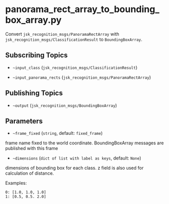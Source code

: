 # panorama_rect_array_to_bounding_box_array.py

Convert `jsk_recognition_msgs/PanoramaRectArray` with `jsk_recognition_msgs/ClassificationResult` to `BoundingBoxArray`.

## Subscribing Topics
* `~input_class` (`jsk_recognition_msgs/ClassificationResult`)
- `~input_panorama_rects` (`jsk_recognition_msgs/PanoramaRectArray`)

## Publishing Topics
* `~output` (`jsk_recognition_msgs/BoundingBoxArray`)

## Parameters
* `~frame_fixed` (`string`, default: `fixed_frame`)

frame name fixed to the world coordinate. BoundingBoxArray messages are published with this frame

* `~dimensions` (`dict of list with label as keys`, default: `None`)

dimensions of bounding box for each class. z field is also used for calculation of distance.

Examples:
```
0: [1.0, 1.0, 1.0]
1: [0.5, 0.5. 2.0]
```
